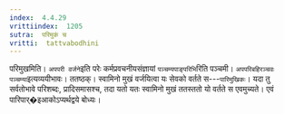```yaml
---
index:  4.4.29
vrittiindex:  1205
sutra:  परिमुकं च
vritti:  tattvabodhini 
---
```


परिमुखमिति। `अपपरी वर्जने`इति परेः कर्मप्रवचनीयसंज्ञायां `पञ्चम्यपाङ्परिभि`रिति पञ्चमी। `अपपरिबहिरञ्चवः पञ्चम्या`इत्यव्ययीभावः। ततष्ठक्। स्वामिनो मुखं वर्जयित्वा यः सेवको वर्तते स---`पारिमुखिकः`। यदा तु सर्वतोभावे परिशब्दः, प्रादिसमासश्च, तदा यतो यतः स्वामिनो मुखं ततस्ततो यो वर्तते स एवमुच्यते। एवं पारिपार्�इआकोऽप्यर्थद्वये बोध्यः।

